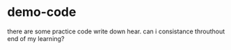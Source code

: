 # demo-code
there are some practice code write down hear. can i consistance throuthout end of my learning?
